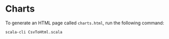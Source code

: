 # Charts

To generate an HTML page called `charts.html`, run the following command:
```
scala-cli CsvToHtml.scala
```
